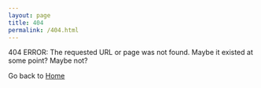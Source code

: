 ```yaml
---
layout: page
title: 404
permalink: /404.html
---
```


404 ERROR: The requested URL or page was not found. Maybe it existed at some point? Maybe not?

Go back to <a href="http://hamedusman.github.io">Home</a>
